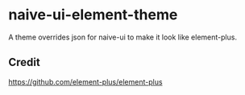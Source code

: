 # naive-ui-element-theme

A theme overrides json for naive-ui to make it look like element-plus.

## Credit

https://github.com/element-plus/element-plus
